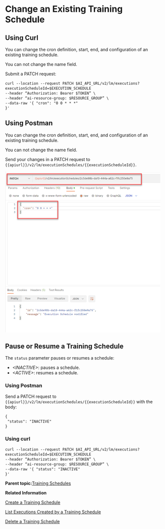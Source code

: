 <!-- loio18caf4b12bbe474a85626cec00de4455 -->

# Change an Existing Training Schedule



<a name="loio18caf4b12bbe474a85626cec00de4455__section_ccz_4wl_lwb"/>

## Using Curl

You can change the cron definition, start, end, and configuration of an existing training schedule.

You can not change the name field.

Submit a PATCH request:

```
curl --location --request PATCH $AI_API_URL/v2/lm/executions?executionScheduleId=$EXECUTION_SCHEDULE
--header “Authorization: Bearer $TOKEN” \
--header “ai-resource-group: $RESOURCE_GROUP” \
--data-raw '{ "cron": "0 0 * * *"
}'
```



<a name="loio18caf4b12bbe474a85626cec00de4455__section_x1z_4wl_lwb"/>

## Using Postman

You can change the cron definition, start, end, and configuration of an existing training schedule.

You can not change the name field.

Send your changes in a PATCH request to `{{apiurl}}/v2/lm/executionSchedules/{{executionScheduleId}}`.

![](images/change_d88001c.png)



<a name="loio18caf4b12bbe474a85626cec00de4455__section_tgw_jhz_gxb"/>

## Pause or Resume a Training Schedule

The `status` parameter pauses or resumes a schedule:

-   *<INACTIVE\>*: pauses a schedule.
-   *<ACTIVE\>*: resumes a schedule.



### Using Postman

Send a PATCH request to `{{apiurl}}/v2/lm/executionSchedules/{{executionScheduleId}}` with the body:

```
{
 "status": "INACTIVE"
}
```



### Using curl

```
curl --location --request PATCH $AI_API_URL/v2/lm/executions?executionScheduleId=$EXECUTION_SCHEDULE
--header “Authorization: Bearer $TOKEN” \
--header “ai-resource-group: $RESOURCE_GROUP” \
--data-raw '{ "status": "INACTIVE"
}'
```

**Parent topic:**[Training Schedules](training-schedules-2b702f8.md "")

**Related Information**  


[Create a Training Schedule](create-a-training-schedule-bd409a9.md "")

[List Executions Created by a Training Schedule](list-executions-created-by-a-training-schedule-2c1ecfb.md "")

[Delete a Training Schedule](delete-a-training-schedule-9dc25e1.md "")

